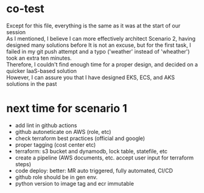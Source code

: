 # co-test

Except for this file, everything is the same as it was at the start of our session  
As I mentioned, I believe I can more effectively architect Scenario 2, having designed many solutions before 
It is not an excuse, but for the first task, I failed in my git push attempt and a typo ('weather' instead of 'wheather') took an extra ten minutes.  
Therefore, I couldn't find enough time for a proper design, and decided on a quicker IaaS-based solution  
However, I can assure you that I have designed EKS, ECS, and AKS solutions in the past  

# next time for scenario 1 
- add lint in github actions
- github autoneticate on AWS (role, etc)
- check terraform best practices (official and google)
- proper tagging (cost center etc)
- terraform: s3 bucket and dynamodb, lock table, statefile, etc
- create a pipeline (AWS documents, etc. accept user input for terraform steps)
- code deploy: better: MR auto triggered, fully automated, CI/CD 
- github role should be in gen env.
- python version to image tag and ecr immutable
